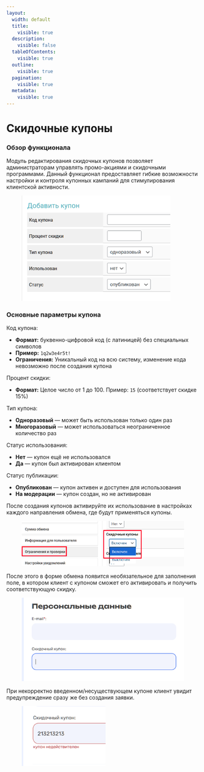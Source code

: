 ```yaml
---
layout:
  width: default
  title:
    visible: true
  description:
    visible: false
  tableOfContents:
    visible: true
  outline:
    visible: true
  pagination:
    visible: true
  metadata:
    visible: true
---
```


# Скидочные купоны

### Обзор функционала

Модуль редактирования скидочных купонов позволяет администраторам управлять промо-акциями и скидочными программами. Данный функционал предоставляет гибкие возможности настройки и контроля купонных кампаний для стимулирования клиентской активности.

<figure><img src="../../.gitbook/assets/image (2211).png" alt="" width="388"><figcaption></figcaption></figure>

### Основные параметры купона

Код купона:

* **Формат:** буквенно-цифровой код (с латиницей) без специальных символов
* **Пример:** `1q2w3e4r5t!`
* **Ограничения:** Уникальный код на всю систему, изменение кода невозможно после создания купона

Процент скидки:

* **Формат:** Целое число от 1 до 100. Пример: `15` (соответствует скидке 15%)

Тип купона:

* **Одноразовый** — может быть использован только один раз
* **Многоразовый** — может использоваться неограниченное количество раз

Статус использования:

* **Нет** — купон ещё не использовался
* **Да** — купон был активирован клиентом

Статус публикации:

* **Опубликован** — купон активен и доступен для использования
* **На модерации** — купон создан, но не активирован

После создания купонов активируйте их использование в настройках каждого направления обмена, где будут применяться купоны.

<figure><img src="../../.gitbook/assets/image (2208).png" alt="" width="551"><figcaption></figcaption></figure>

После этого в форме обмена появится необязательное для заполнения поле, в котором клиент с купоном сможет его активировать и получить соответствующую скидку.

<figure><img src="../../.gitbook/assets/image (1) (1) (1) (1) (1) (1) (1) (1) (1) (1) (1) (1) (1) (1) (1) (1) (1) (1) (1) (1) (1).png" alt="" width="526"><figcaption></figcaption></figure>

При некорректно введенном/несуществующем купоне клиент увидит предупреждение сразу же без создания заявки.

<figure><img src="../../.gitbook/assets/image (2) (1) (1) (1) (1) (1) (1) (1) (1) (1) (1) (1) (1) (1) (1) (1) (1).png" alt="" width="219"><figcaption></figcaption></figure>
